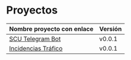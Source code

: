 # Proyectos

| Nombre proyecto con enlace                                                 | Versión |
|--------------------------------------------------------------------------- |---------|
| [SCU Telegram Bot](https://github.com/Test-Driven-Robins/scu-telegram-bot) | v0.0.1  |
| [Incidencias Tráfico](https://github.com/RakutenTeam/IncidenciasTrafico)   | v0.0.1  |
